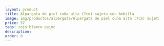 ```yaml
---
layout: product
title: Alpargata de piel cuña alta (7cm) sujeta con hebilla 
image: img/productos/alpargata/Alpargata de piel cuña alta (7cm) sujeta con hebilla =57 =rojo blanco gaimo.webp
price: 57 
tags: rojo blanco gaimo
description: 
order: 0
---
```

